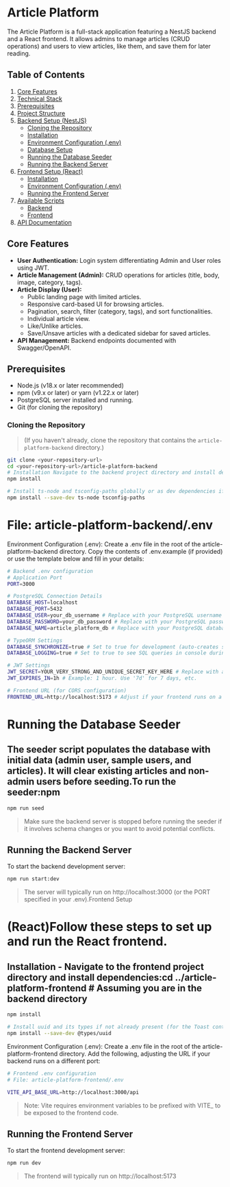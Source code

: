 # Article Platform

The Article Platform is a full-stack application featuring a NestJS backend and a React frontend. It allows admins to manage articles (CRUD operations) and users to view articles, like them, and save them for later reading.

## Table of Contents

1.  [Core Features](#core-features)
2.  [Technical Stack](#technical-stack)
3.  [Prerequisites](#prerequisites)
4.  [Project Structure](#project-structure)
5.  [Backend Setup (NestJS)](#backend-setup-nestjs)
    * [Cloning the Repository](#cloning-the-repository)
    * [Installation](#installation)
    * [Environment Configuration (.env)](#environment-configuration-env)
    * [Database Setup](#database-setup)
    * [Running the Database Seeder](#running-the-database-seeder)
    * [Running the Backend Server](#running-the-backend-server)
6.  [Frontend Setup (React)](#frontend-setup-react)
    * [Installation](#installation-1)
    * [Environment Configuration (.env)](#environment-configuration-env-1)
    * [Running the Frontend Server](#running-the-frontend-server)
7.  [Available Scripts](#available-scripts)
    * [Backend](#backend)
    * [Frontend](#frontend)
8.  [API Documentation](#api-documentation)

## Core Features

* **User Authentication:** Login system differentiating Admin and User roles using JWT.
* **Article Management (Admin):** CRUD operations for articles (title, body, image, category, tags).
* **Article Display (User):**
    * Public landing page with limited articles.
    * Responsive card-based UI for browsing articles.
    * Pagination, search, filter (category, tags), and sort functionalities.
    * Individual article view.
    * Like/Unlike articles.
    * Save/Unsave articles with a dedicated sidebar for saved articles.
* **API Management:** Backend endpoints documented with Swagger/OpenAPI.


## Prerequisites

* Node.js (v18.x or later recommended)
* npm (v9.x or later) or yarn (v1.22.x or later)
* PostgreSQL server installed and running.
* Git (for cloning the repository)

### Cloning the Repository

> (If you haven't already, clone the repository that contains the `article-platform-backend` directory.)

```bash
git clone <your-repository-url>
cd <your-repository-url>/article-platform-backend
# Installation Navigate to the backend project directory and install dependencies:cd article-platform-backend
npm install

# Install ts-node and tsconfig-paths globally or as dev dependencies if not already present (for the seeder script)
npm install --save-dev ts-node tsconfig-paths
```


# File: article-platform-backend/.env

Environment Configuration (.env): Create a .env file in the root of the article-platform-backend directory. Copy the contents of .env.example (if provided) or use the template below and fill in your details:

```bash
# Backend .env configuration
# Application Port
PORT=3000

# PostgreSQL Connection Details
DATABASE_HOST=localhost
DATABASE_PORT=5432
DATABASE_USER=your_db_username # Replace with your PostgreSQL username
DATABASE_PASSWORD=your_db_password # Replace with your PostgreSQL password
DATABASE_NAME=article_platform_db # Replace with your PostgreSQL database name

# TypeORM Settings
DATABASE_SYNCHRONIZE=true # Set to true for development (auto-creates schema). Set to false in production and use migrations.
DATABASE_LOGGING=true # Set to true to see SQL queries in console during development.

# JWT Settings
JWT_SECRET=YOUR_VERY_STRONG_AND_UNIQUE_SECRET_KEY_HERE # Replace with a strong random string
JWT_EXPIRES_IN=1h # Example: 1 hour. Use '7d' for 7 days, etc.

# Frontend URL (for CORS configuration)
FRONTEND_URL=http://localhost:5173 # Adjust if your frontend runs on a different port
```

# Running the Database Seeder
## The seeder script populates the database with initial data (admin user, sample users, and articles). It will clear existing articles and non-admin users before seeding.To run the seeder:npm 

```bash
npm run seed
```

> Make sure the backend server is stopped before running the seeder if it involves schema changes or you want to avoid potential conflicts.

## Running the Backend Server

To start the backend development server:

```bash
npm run start:dev
```

> The server will typically run on http://localhost:3000 (or the PORT specified in your .env).Frontend Setup 

# (React)Follow these steps to set up and run the React frontend.
## Installation - Navigate to the frontend project directory and install dependencies:cd ../article-platform-frontend # Assuming you are in the backend directory

```bash 
npm install

# Install uuid and its types if not already present (for the Toast context):npm install uuid
npm install --save-dev @types/uuid
```

Environment Configuration (.env): Create a .env file in the root of the article-platform-frontend directory. Add the following, adjusting the URL if your backend runs on a different port:

```bash
# Frontend .env configuration
# File: article-platform-frontend/.env

VITE_API_BASE_URL=http://localhost:3000/api
```
> Note: Vite requires environment variables to be prefixed with VITE_ to be exposed to the frontend code.

## Running the Frontend Server
To start the frontend development server:

```bash
npm run dev
```

> The frontend will typically run on http://localhost:5173 